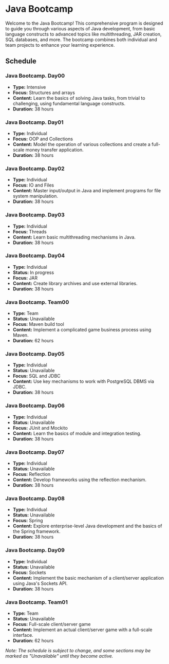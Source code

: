 # Java Bootcamp

Welcome to the Java Bootcamp! This comprehensive program is designed to guide you through various aspects of Java development, from basic language constructs to advanced topics like multithreading, JAR creation, SQL databases, and more. The bootcamp combines both individual and team projects to enhance your learning experience.

## Schedule

### Java Bootcamp. Day00
- **Type:** Intensive  
- **Focus:** Structures and arrays  
- **Content:** Learn the basics of solving Java tasks, from trivial to challenging, using fundamental language constructs.  
- **Duration:** 38 hours

### Java Bootcamp. Day01
- **Type:** Individual  
- **Focus:** OOP and Collections  
- **Content:** Model the operation of various collections and create a full-scale money transfer application.  
- **Duration:** 38 hours

### Java Bootcamp. Day02
- **Type:** Individual  
- **Focus:** IO and Files  
- **Content:** Master input/output in Java and implement programs for file system manipulation.  
- **Duration:** 38 hours

### Java Bootcamp. Day03
- **Type:** Individual  
- **Focus:** Threads  
- **Content:** Learn basic multithreading mechanisms in Java.  
- **Duration:** 38 hours

### Java Bootcamp. Day04
- **Type:** Individual  
- **Status:** In progress  
- **Focus:** JAR  
- **Content:** Create library archives and use external libraries.  
- **Duration:** 38 hours

### Java Bootcamp. Team00
- **Type:** Team  
- **Status:** Unavailable  
- **Focus:** Maven build tool  
- **Content:** Implement a complicated game business process using Maven.  
- **Duration:** 62 hours

### Java Bootcamp. Day05
- **Type:** Individual  
- **Status:** Unavailable  
- **Focus:** SQL and JDBC  
- **Content:** Use key mechanisms to work with PostgreSQL DBMS via JDBC.  
- **Duration:** 38 hours

### Java Bootcamp. Day06
- **Type:** Individual  
- **Status:** Unavailable  
- **Focus:** JUnit and Mockito  
- **Content:** Learn the basics of module and integration testing.  
- **Duration:** 38 hours

### Java Bootcamp. Day07
- **Type:** Individual  
- **Status:** Unavailable  
- **Focus:** Reflection  
- **Content:** Develop frameworks using the reflection mechanism.  
- **Duration:** 38 hours

### Java Bootcamp. Day08
- **Type:** Individual  
- **Status:** Unavailable  
- **Focus:** Spring  
- **Content:** Explore enterprise-level Java development and the basics of the Spring framework.  
- **Duration:** 38 hours

### Java Bootcamp. Day09
- **Type:** Individual  
- **Status:** Unavailable  
- **Focus:** Sockets  
- **Content:** Implement the basic mechanism of a client/server application using Java's Sockets API.  
- **Duration:** 38 hours

### Java Bootcamp. Team01
- **Type:** Team  
- **Status:** Unavailable  
- **Focus:** Full-scale client/server game  
- **Content:** Implement an actual client/server game with a full-scale interface.  
- **Duration:** 62 hours

*Note: The schedule is subject to change, and some sections may be marked as "Unavailable" until they become active.*

